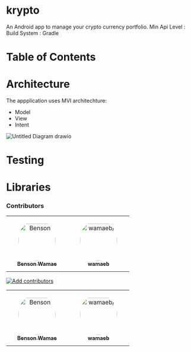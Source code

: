 # krypto
An Android app to manage your crypto currency portfolio.
Min Api Level : 
Build System : Gradle

# Table of Contents

# Architecture
The appplication uses MVI architechture:
* Model
* View
* Intent


![Untitled Diagram drawio](https://user-images.githubusercontent.com/11459159/160078895-05d7e040-fee4-44d3-be9f-3420f719258b.png)

# Testing
# Libraries
### Contributors

<table>
<tr>
    <td align="center" style="word-wrap: break-word; width: 150.0; height: 150.0">
        <a href=https://github.com/Wamae>
            <img src=https://avatars.githubusercontent.com/u/11459159?v=4 width="100;"  style="border-radius:50%;align-items:center;justify-content:center;overflow:hidden;padding-top:10px" alt=Benson Wamae/>
            <br />
            <sub style="font-size:14px"><b>Benson Wamae</b></sub>
        </a>
    </td>
    <td align="center" style="word-wrap: break-word; width: 150.0; height: 150.0">
        <a href=https://github.com/wamaeb>
            <img src=https://avatars.githubusercontent.com/u/45064148?v=4 width="100;"  style="border-radius:50%;align-items:center;justify-content:center;overflow:hidden;padding-top:10px" alt=wamaeb/>
            <br />
            <sub style="font-size:14px"><b>wamaeb</b></sub>
        </a>
    </td>
</tr>
</table>

[![Add contributors](https://github.com/Wamae/krypto/actions/workflows/contributors.yml/badge.svg?branch=main)](https://github.com/Wamae/krypto/actions/workflows/contributors.yml)

<table>
<tr>
    <td align="center" style="word-wrap: break-word; width: 150.0; height: 150.0">
        <a href=https://github.com/Wamae>
            <img src=https://avatars.githubusercontent.com/u/11459159?v=4 width="100;"  style="border-radius:50%;align-items:center;justify-content:center;overflow:hidden;padding-top:10px" alt=Benson Wamae/>
            <br />
            <sub style="font-size:14px"><b>Benson Wamae</b></sub>
        </a>
    </td>
    <td align="center" style="word-wrap: break-word; width: 150.0; height: 150.0">
        <a href=https://github.com/wamaeb>
            <img src=https://avatars.githubusercontent.com/u/45064148?v=4 width="100;"  style="border-radius:50%;align-items:center;justify-content:center;overflow:hidden;padding-top:10px" alt=wamaeb/>
            <br />
            <sub style="font-size:14px"><b>wamaeb</b></sub>
        </a>
    </td>